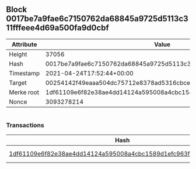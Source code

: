 ## Block 0017be7a9fae6c7150762da68845a9725d5113c311fffeee4d69a500fa9d0cbf

Attribute | Value
--- | ---
Height | 37056
Hash | 0017be7a9fae6c7150762da68845a9725d5113c311fffeee4d69a500fa9d0cbf
Timestamp | 2021-04-24T17:52:44+00:00
Target | 00254142f49eaaa504dc75712e8378ad5316cbcead634704b3734b6271167cc4
Merke root | 1df61109e6f82e38ae4dd14124a595008a4cbc1589d1efc963f1af6054a5e5b6
Nonce | 3093278214

```

```

### Transactions

Hash | Amount
--- | ---
[1df61109e6f82e38ae4dd14124a595008a4cbc1589d1efc963f1af6054a5e5b6](1df61109e6f82e38ae4dd14124a595008a4cbc1589d1efc963f1af6054a5e5b6.md) | 10.00000000 SKEPTI 
